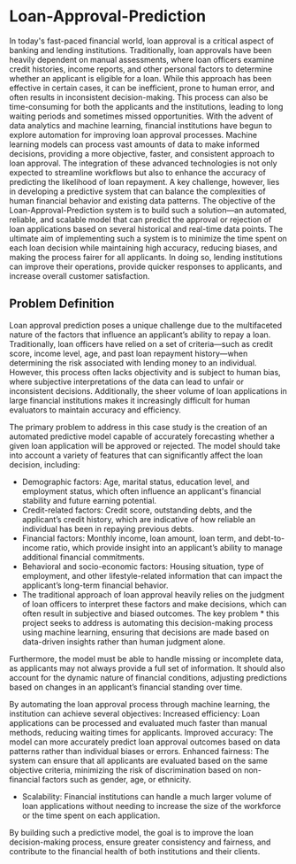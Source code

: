 # Loan-Approval-Prediction
In today's fast-paced financial world, loan approval is a critical aspect of banking and lending institutions. Traditionally, loan approvals have been heavily dependent on manual assessments, where loan officers examine credit histories, income reports, and other personal factors to determine whether an applicant is eligible for a loan. While this approach has been effective in certain cases, it can be inefficient, prone to human error, and often results in inconsistent decision-making. This process can also be time-consuming for both the applicants and the institutions, leading to long waiting periods and sometimes missed opportunities.
With the advent of data analytics and machine learning, financial institutions have begun to explore automation for improving loan approval processes. Machine learning models can process vast amounts of data to make informed decisions, providing a more objective, faster, and consistent approach to loan approval. The integration of these advanced technologies is not only expected to streamline workflows but also to enhance the accuracy of predicting the likelihood of loan repayment.
A key challenge, however, lies in developing a predictive system that can balance the complexities of human financial behavior and existing data patterns. The objective of the Loan-Approval-Prediction system is to build such a solution—an automated, reliable, and scalable model that can predict the approval or rejection of loan applications based on several historical and real-time data points.
The ultimate aim of implementing such a system is to minimize the time spent on each loan decision while maintaining high accuracy, reducing biases, and making the process fairer for all applicants. In doing so, lending institutions can improve their operations, provide quicker responses to applicants, and increase overall customer satisfaction.

## Problem Definition
Loan approval prediction poses a unique challenge due to the multifaceted nature of the factors that influence an applicant’s ability to repay a loan. Traditionally, loan officers have relied on a set of criteria—such as credit score, income level, age, and past loan repayment history—when determining the risk associated with lending money to an individual. However, this process often lacks objectivity and is subject to human bias, where subjective interpretations of the data can lead to unfair or inconsistent decisions. Additionally, the sheer volume of loan applications in large financial institutions makes it increasingly difficult for human evaluators to maintain accuracy and efficiency.


The primary problem to address in this case study is the creation of an automated predictive model capable of accurately forecasting whether a given loan application will be approved or rejected. The model should take into account a variety of features that can significantly affect the loan decision, including:


* Demographic factors: Age, marital status, education level, and employment status, which often influence an applicant's financial stability and future earning potential.
* Credit-related factors: Credit score, outstanding debts, and the applicant’s credit history, which are indicative of how reliable an individual has been in repaying previous debts.
* Financial factors: Monthly income, loan amount, loan term, and debt-to-income ratio, which provide insight into an applicant’s ability to manage additional financial commitments.
* Behavioral and socio-economic factors: Housing situation, type of employment, and other lifestyle-related information that can impact the applicant’s long-term financial behavior.
* The traditional approach of loan approval heavily relies on the judgment of loan officers to interpret these factors and make decisions, which can often result in subjective and biased outcomes. The key problem * this project seeks to address is automating this decision-making process using machine learning, ensuring that decisions are made based on data-driven insights rather than human judgment alone.

Furthermore, the model must be able to handle missing or incomplete data, as applicants may not always provide a full set of information. It should also account for the dynamic nature of financial conditions, adjusting predictions based on changes in an applicant’s financial standing over time.

By automating the loan approval process through machine learning, the institution can achieve several objectives:
Increased efficiency: Loan applications can be processed and evaluated much faster than manual methods, reducing waiting times for applicants.
Improved accuracy: The model can more accurately predict loan approval outcomes based on data patterns rather than individual biases or errors.
Enhanced fairness: The system can ensure that all applicants are evaluated based on the same objective criteria, minimizing the risk of discrimination based on non-financial factors such as gender, age, or ethnicity.
* Scalability: Financial institutions can handle a much larger volume of loan applications without needing to increase the size of the workforce or the time spent on each application.

By building such a predictive model, the goal is to improve the loan decision-making process, ensure greater consistency and fairness, and contribute to the financial health of both institutions and their clients.


